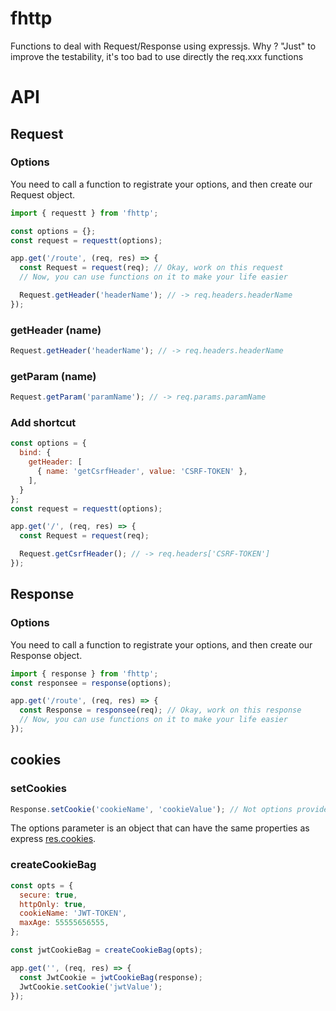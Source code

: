 # fhttp
Functions to deal with Request/Response using expressjs.
Why ? "Just" to improve the testability, it's too bad to use directly the req.xxx functions


# API

## Request
### Options
You need to call a function to registrate your options, and then create our Request object.
```js
import { requestt } from 'fhttp';

const options = {};
const request = requestt(options);

app.get('/route', (req, res) => {
  const Request = request(req); // Okay, work on this request
  // Now, you can use functions on it to make your life easier

  Request.getHeader('headerName'); // -> req.headers.headerName
});
```

### getHeader (name)
```js
Request.getHeader('headerName'); // -> req.headers.headerName
```

### getParam (name)
```js
Request.getParam('paramName'); // -> req.params.paramName
```

### Add shortcut
```js
const options = {
  bind: {
    getHeader: [
      { name: 'getCsrfHeader', value: 'CSRF-TOKEN' },
    ],
  }
};
const request = requestt(options);

app.get('/', (req, res) => {
  const Request = request(req);

  Request.getCsrfHeader(); // -> req.headers['CSRF-TOKEN']
});
```

## Response
### Options
You need to call a function to registrate your options, and then create our Response object.
```js
import { response } from 'fhttp';
const responsee = response(options);

app.get('/route', (req, res) => {
  const Response = responsee(req); // Okay, work on this response
  // Now, you can use functions on it to make your life easier
});
```

## cookies

### setCookies
```js
Response.setCookie('cookieName', 'cookieValue'); // Not options provided, defaults options will be applied.
```
The options parameter is an object that can have the same properties as express [res.cookies](http://expressjs.com/fr/api.html#res.cookie).

### createCookieBag
```js
const opts = {
  secure: true,
  httpOnly: true,
  cookieName: 'JWT-TOKEN',
  maxAge: 55555656555,
};

const jwtCookieBag = createCookieBag(opts);

app.get('', (req, res) => {
  const JwtCookie = jwtCookieBag(response);
  JwtCookie.setCookie('jwtValue');
});
```
